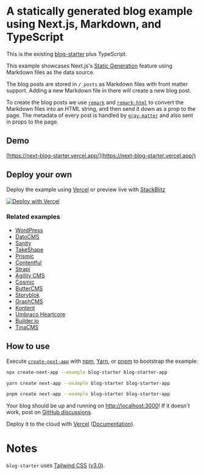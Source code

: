 # A statically generated blog example using Next.js, Markdown, and TypeScript

This is the existing
[blog-starter](https://github.com/vercel/next.js/tree/canary/examples/blog-starter)
plus TypeScript.

This example showcases Next.js's
[Static Generation](https://nextjs.org/docs/basic-features/pages) feature using
Markdown files as the data source.

The blog posts are stored in `/_posts` as Markdown files with front matter
support. Adding a new Markdown file in there will create a new blog post.

To create the blog posts we use [`remark`](https://github.com/remarkjs/remark)
and [`remark-html`](https://github.com/remarkjs/remark-html) to convert the
Markdown files into an HTML string, and then send it down as a prop to the page.
The metadata of every post is handled by
[`gray-matter`](https://github.com/jonschlinkert/gray-matter) and also sent in
props to the page.

## Demo

[https://next-blog-starter.vercel.app/](https://next-blog-starter.vercel.app/)

## Deploy your own

Deploy the example using
[Vercel](https://vercel.com?utm_source=github&utm_medium=readme&utm_campaign=next-example)
or preview live with
[StackBlitz](https://stackblitz.com/github/vercel/next.js/tree/canary/examples/blog-starter)

[![Deploy with Vercel](https://vercel.com/button)](https://vercel.com/new/git/external?repository-url=https://github.com/vercel/next.js/tree/canary/examples/blog-starter&project-name=blog-starter&repository-name=blog-starter)

### Related examples

- [WordPress](/examples/cms-wordpress)
- [DatoCMS](/examples/cms-datocms)
- [Sanity](/examples/cms-sanity)
- [TakeShape](/examples/cms-takeshape)
- [Prismic](/examples/cms-prismic)
- [Contentful](/examples/cms-contentful)
- [Strapi](/examples/cms-strapi)
- [Agility CMS](/examples/cms-agilitycms)
- [Cosmic](/examples/cms-cosmic)
- [ButterCMS](/examples/cms-buttercms)
- [Storyblok](/examples/cms-storyblok)
- [GraphCMS](/examples/cms-graphcms)
- [Kontent](/examples/cms-kontent)
- [Umbraco Heartcore](/examples/cms-umbraco-heartcore)
- [Builder.io](/examples/cms-builder-io)
- [TinaCMS](/examples/cms-tina/)

## How to use

Execute
[`create-next-app`](https://github.com/vercel/next.js/tree/canary/packages/create-next-app)
with [npm](https://docs.npmjs.com/cli/init),
[Yarn](https://yarnpkg.com/lang/en/docs/cli/create/), or [pnpm](https://pnpm.io)
to bootstrap the example:

```bash
npx create-next-app --example blog-starter blog-starter-app
```

```bash
yarn create next-app --example blog-starter blog-starter-app
```

```bash
pnpm create next-app --example blog-starter blog-starter-app
```

Your blog should be up and running on
[http://localhost:3000](http://localhost:3000)! If it doesn't work, post on
[GitHub discussions](https://github.com/vercel/next.js/discussions).

Deploy it to the cloud with
[Vercel](https://vercel.com/new?utm_source=github&utm_medium=readme&utm_campaign=next-example)
([Documentation](https://nextjs.org/docs/deployment)).

# Notes

`blog-starter` uses [Tailwind CSS](https://tailwindcss.com)
[(v3.0)](https://tailwindcss.com/blog/tailwindcss-v3).
